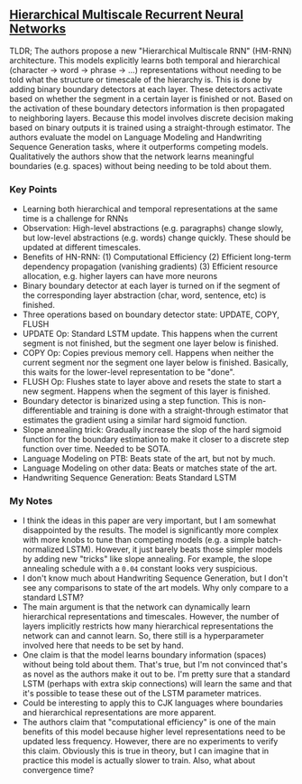 ## [Hierarchical Multiscale Recurrent Neural Networks](https://arxiv.org/abs/1609.01704)

TLDR; The authors propose a new "Hierarchical Multiscale RNN" (HM-RNN) architecture. This models explicitly learns both temporal and hierarchical (character -> word -> phrase -> ...) representations without needing to be told what the structure or timescale of the hierarchy is. This is done by adding binary boundary detectors at each layer. These detectors activate based on whether the segment in a certain layer is finished or not. Based on the activation of these boundary detectors information is then propagated to neighboring layers. Because this model involves discrete decision making based on binary outputs it is trained using a straight-through estimator. The authors evaluate the model on Language Modeling and Handwriting Sequence Generation tasks, where it outperforms competing models. Qualitatively the authors show that the network learns meaningful boundaries (e.g. spaces) without being needing to be told about them.

### Key Points

- Learning both hierarchical and temporal representations at the same time is a challenge for RNNs
- Observation: High-level abstractions (e.g. paragraphs) change slowly, but low-level abstractions (e.g. words) change quickly. These should be updated at different timescales.
- Benefits of HN-RNN: (1) Computational Efficiency (2) Efficient long-term dependency propagation (vanishing gradients) (3) Efficient resource allocation, e.g. higher layers can have more neurons
- Binary boundary detector at each layer is turned on if the segment of the corresponding layer abstraction (char, word, sentence, etc) is finished.
- Three operations based on boundary detector state: UPDATE, COPY, FLUSH
- UPDATE Op: Standard LSTM update. This happens when the current segment is not finished, but the segment one layer below is finished.
- COPY Op: Copies previous memory cell. Happens when neither the current segment nor the segment one layer below is finished. Basically, this waits for the lower-level representation to be "done".
- FLUSH Op: Flushes state to layer above and resets the state to start a new segment. Happens when the segment of this layer is finished.
- Boundary detector is binarized using a step function. This is non-differentiable and training is done with a straight-through estimator that estimates the gradient using a similar hard sigmoid function.
- Slope annealing trick: Gradually increase the slop of the hard sigmoid function for the boundary estimation to make it closer to a discrete step function over time. Needed to be SOTA.
- Language Modeling on PTB: Beats state of the art, but not by much.
- Language Modeling on other data: Beats or matches state of the art.
- Handwriting Sequence Generation: Beats Standard LSTM


### My Notes

- I think the ideas in this paper are very important, but I am somewhat disappointed by the results. The model is significantly more complex with more knobs to tune than competing models (e.g. a simple batch-normalized LSTM). However, it just barely beats those simpler models by adding new "tricks" like slope annealing. For example, the slope annealing schedule with a `0.04` constant looks very suspicious.
- I don't know much about Handwriting Sequence Generation, but I don't see any comparisons to state of the art models. Why only compare to a standard LSTM?
- The main argument is that the network can dynamically learn hierarchical representations and timescales. However, the number of layers implicitly restricts how many hierarchical representations the network can and cannot learn. So, there still is a hyperparameter involved here that needs to be set by hand.
- One claim is that the model learns boundary information (spaces) without being told about them. That's true, but I'm not convinced that's as novel as the authors make it out to be. I'm pretty sure that a standard LSTM (perhaps with extra skip connections) will learn the same and that it's possible to tease these out of the LSTM parameter matrices.
- Could be interesting to apply this to CJK languages where boundaries and hierarchical representations are more apparent.
- The authors claim that "computational efficiency" is one of the main benefits of this model because higher level representations need to be updated less frequency. However, there are no experiments to verify this claim. Obviously this is true in theory, but I can imagine that in practice this model is actually slower to train. Also, what about convergence time?

